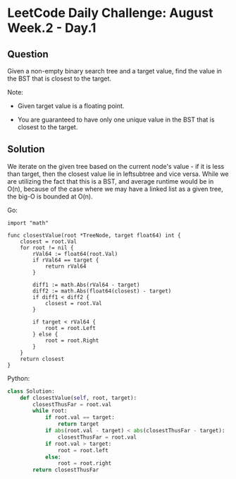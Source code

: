 # LeetCode Daily Challenge: August Week.2 - Day.1

## Question

Given a non-empty binary search tree and a target value, find the value in the
BST that is closest to the target.

Note:

- Given target value is a floating point.

- You are guaranteed to have only one unique value in the BST that is closest to
the target.

## Solution

We iterate on the given tree based on the current node's value - if it is less
than target, then the closest value lie in leftsubtree and vice versa. While we
are utilizing the fact that this is a BST, and average runtime would be in
O(n), because of the case where we may have a linked list as a given tree, the
big-O is bounded at O(n).

Go:

```
import "math"

func closestValue(root *TreeNode, target float64) int {
    closest = root.Val
    for root != nil {
        rVal64 := float64(root.Val) 
        if rVal64 == target {
            return rVal64
        }

        diff1 := math.Abs(rVal64 - target)
        diff2 := math.Abs(float64(closest) - target)
        if diff1 < diff2 {
            closest = root.Val
        }

        if target < rVal64 {
            root = root.Left
        } else {
            root = root.Right
        }
    }
    return closest
}
```

Python:

```python
class Solution:
    def closestValue(self, root, target):
        closestThusFar = root.val
        while root:
            if root.val == target:
                return target
            if abs(root.val - target) < abs(closestThusFar - target):
                closestThusFar = root.val
            if root.val > target:
                root = root.left
            else:
                root = root.right
        return closestThusFar
```

